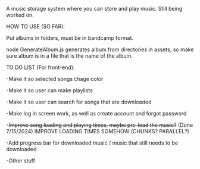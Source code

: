 A music storage system where you can store and play music. Still being worked on.

HOW TO USE (SO FAR):

Put albums in folders, must be in bandcamp format.

node GenerateAlbum.js generates album from directories in assets, so make sure album is in a file that is the name of the album.


TO DO LIST (For front-end):

-Make it so selected songs chage color

-Make it so user can make playlists

-Make it so user can search for songs that are downloaded

-Make log in screen work, as well as create account and forgot password

-~~Improve song loading and playing times, maybe pre-load the music?~~ (Done 7/15/2024) IMPROVE LOADING TIMES SOMEHOW (CHUNKS? PARALLEL?)

-Add progress bar for downloaded music / music that still needs to be downloaded

-Other stuff
